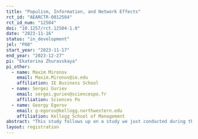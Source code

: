 ```yaml
---
title: "Populism, Information, and Network Effects"
rct_id: "AEARCTR-0012504"
rct_id_num: "12504"
doi: "10.1257/rct.12504-1.0"
date: "2023-11-16"
status: "in_development"
jel: "P00"
start_year: "2023-11-17"
end_year: "2023-12-27"
pi: "Ekaterina Zhuravskaya"
pi_other:
  - name: Maxim Mironov
    email: Maxim.Mironov@ie.edu
    affiliation: IE Business School
  - name: Sergei Guriev
    email: sergei.guriev@sciencespo.fr
    affiliation: Sciences Po
  - name: Georgy Egorov
    email: g-egorov@kellogg.northwestern.edu
    affiliation: Kellogg School of Management
abstract: "This study follows up on a study we just conducted during the 1st round of Argentina Presidential Election on October 22, 2023, which was called "Fighting Populist Misinformation with a Leaflet Campaign". The purpose of the present study is twofold. First, given that Javier Milei made it (together with Sergio Massa) to the 2nd round of the election, this gives us a unique opportunity (rarely available in information treatment experiments as such opportunities are usually unique) to replicate the earlier experiment and check whether it replicates. Second, the preliminary data from the first experiment suggest quite strong network effects - which we thought were likely and planned to measure (and preregistered). Given that, we use the 2nd round as an opportunity to more clearly decompose direct effects from indirect (network) effects. We therefore work with the NGO to send leaflets to a subsample of voters who are supporters of the PJ party and who were in "pure control" departments in the previous ones and were therefore unaffected by our earlier work. These leaflets would provide information about Milei's policy proposals and their consequences. We will then use the official election data (precinct ("mesa")-level) to measure both the direct effect of our campaign on treated voters and the voters treated indirectly through informational spillover / network effects, with the exact proposal for measurement in the pre-analysis plan."
layout: registration
---
```


